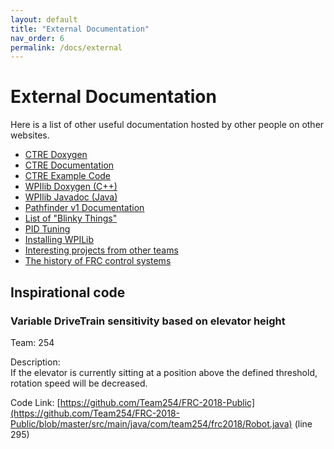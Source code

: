 ```yaml
---
layout: default
title: "External Documentation"
nav_order: 6
permalink: /docs/external
---
```


# External Documentation
Here is a list of other useful documentation hosted by other people on other websites.
 - [CTRE Doxygen](http://www.ctr-electronics.com/downloads/api/cpp/html/index.html)
 - [CTRE Documentation](https://phoenix-documentation.readthedocs.io/en/latest/index.html)
 - [CTRE Example Code](https://github.com/CrossTheRoadElec/Phoenix-Examples-Languages)
 - [WPIlib Doxygen (C++)](http://first.wpi.edu/FRC/roborio/release/docs/cpp/classfrc_1_1TimedCommand.html)
 - [WPIlib Javadoc (Java)](https://first.wpi.edu/FRC/roborio/release/docs/java/)
 - [Pathfinder v1 Documentation](https://github.com/JacisNonsense/Pathfinder/wiki)
 - [List of "Blinky Things"](https://wpilib.screenstepslive.com/s/currentCS/m/cs_hardware/l/144972-status-light-quick-reference)
 - [PID Tuning](https://frc-pdr.readthedocs.io/en/latest/control/pid_control.html#proportional)
 - [Installing WPILib](http://wpilib.screenstepslive.com/s/currentCS/m/java/l/1027503-installing-c-and-java-development-tools-for-frc)
 - [Interesting projects from other teams](https://www.chiefdelphi.com/t/best-frc-programming-featues/353571/)
 - [The history of FRC control systems](http://www.team358.org/files/programming/)

## Inspirational code

### Variable DriveTrain sensitivity based on elevator height
Team: 254

Description:<br>
If the elevator is currently sitting at a position above the defined threshold, rotation speed will be decreased.

Code Link: [https://github.com/Team254/FRC-2018-Public](https://github.com/Team254/FRC-2018-Public/blob/master/src/main/java/com/team254/frc2018/Robot.java) (line 295)